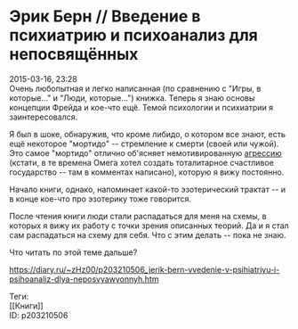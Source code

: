 Эрик Берн // Введение в психиатрию и психоанализ для непосвящённых
===================================================================

   
 2015-03-16, 23:28   
  Очень любопытная и легко написанная (по сравнению с "Игры, в которые..." и "Люди, которые...") книжка. Теперь я знаю основы концепции Фрейда и кое-что ещё. Темой психологии и психиатрии я заинтересовался.   
   
 Я был в шоке, обнаружив, что кроме либидо, о котором все знают, есть ещё некоторое "мортидо" -- стремление к смерти (своей или чужой). Это самое "мортидо" отлично об'ясняет немотивированную  [агрессию](О%20спокойствии)  (кстати, в те времена Омега хотел создать тоталитарное счастливое государство -- там в комментах написано), которую я вижу постоянно.   
   
 Начало книги, однако, напоминает какой-то эзотерический трактат -- и в конце кое-что про эзотерику тоже говорится.   
   
 После чтения книги люди стали распадаться для меня на схемы, в которых я вижу их работу с точки зрения описанных теорий. Да и я стал сам распадаться на схему для себя. Что с этим делать -- пока не знаю.   
   
 Что читать по этой теме дальше?   
    
 <https://diary.ru/~zHz00/p203210506_jerik-bern-vvedenie-v-psihiatriyu-i-psihoanaliz-dlya-neposvyawyonnyh.htm>   
   
 Теги:   
 [[Книги]]   
 ID: p203210506